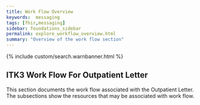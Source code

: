 ```yaml
---
title: Work Flow Overview
keywords:  messaging
tags: [fhir,messaging]
sidebar: foundations_sidebar
permalink: explore_workflow_overview.html
summary: "Overview of the work flow section"
---
```


{% include custom/search.warnbanner.html %}

## ITK3 Work Flow For Outpatient Letter ##

This section documents the work flow associated with the Outpatient Letter. The subsections show the resources that may be associated with work flow.
 








